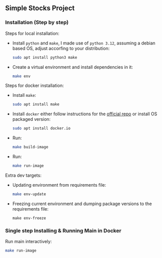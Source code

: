 ## Simple Stocks Project

### Installation (Step by step)

Steps for local installation:
- Install `python` and `make`, I made use of `python 3.12`, assuming a debian based OS, adjust accorfing to your distribution:
    ```sh
    sudo apt install python3 make
    ```

- Create a virtual environment and install dependencies in it:
    ```sh
    make env
    ```

Steps for docker installation:
- Install `make`:
    ```sh
    sudo apt install make
    ```
- Install `docker` either follow instructions for the [official repo](https://docs.docker.com/engine/install/ubuntu/#install-using-the-repository) or install OS packaged version:
    ```sh
    sudo apt install docker.io 
    ```
- Run:
    ```sh
    make build-image
    ```
- Run:
    ```sh
    make run-image
    ```

Extra dev targets:
- Updating environment from requirements file:
    ```sh
    make env-update
    ```
- Freezing current environment and dumping package versions to the requirements file:
    ```
    make env-freeze
    ```
### Single step Installing & Running Main in Docker

Run main interactively:

```sh
make run-image
```
